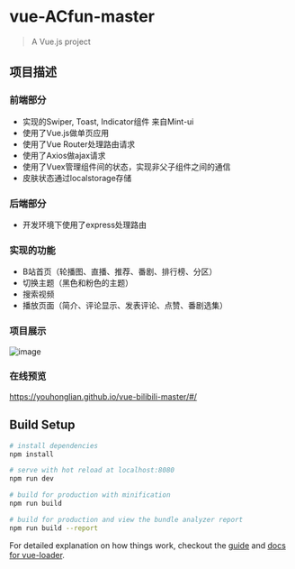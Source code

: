 # vue-ACfun-master

> A Vue.js project

## 项目描述

### 前端部分

   * 实现的Swiper, Toast,  Indicator组件 来自Mint-ui
   * 使用了Vue.js做单页应用
   * 使用了Vue Router处理路由请求
   * 使用了Axios做ajax请求
   * 使用了Vuex管理组件间的状态，实现非父子组件之间的通信
   * 皮肤状态通过localstorage存储

### 后端部分

  * 开发环境下使用了express处理路由
  
### 实现的功能

  * B站首页（轮播图、直播、推荐、番剧、排行榜、分区）
  * 切换主题（黑色和粉色的主题）
  * 搜索视频
  * 播放页面（简介、评论显示、发表评论、点赞、番剧选集）
  
  
### 项目展示
![image](https://github.com/youhonglian/Vue-bilibili/blob/master/src/assets/image/bilibili.gif)

### 在线预览
 https://youhonglian.github.io/vue-bilibili-master/#/



## Build Setup

``` bash
# install dependencies
npm install

# serve with hot reload at localhost:8080
npm run dev

# build for production with minification
npm run build

# build for production and view the bundle analyzer report
npm run build --report
```

For detailed explanation on how things work, checkout the [guide](http://vuejs-templates.github.io/webpack/) and [docs for vue-loader](http://vuejs.github.io/vue-loader).
